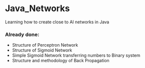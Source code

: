 # Java_Networks
Learning how to create close to AI networks in Java

### Already done:

- Structure of Perceptron Network
- Structure of Sigmoid Network
- Simple Sigmoid Network transferring numbers to Binary system
- Structure and methodology of Back Propagation
